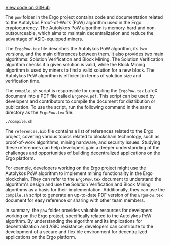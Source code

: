 [View code on GitHub](https://github.com/ergoplatform/ergo/.autodoc/docs/json/papers/yellow/pow)

The `pow` folder in the Ergo project contains code and documentation related to the Autolykos Proof-of-Work (PoW) algorithm used in the Ergo cryptocurrency. The Autolykos PoW algorithm is memory-hard and non-outsourceable, which aims to maintain decentralization and reduce the advantage of ASIC-equipped miners.

The `ErgoPow.tex` file describes the Autolykos PoW algorithm, its two versions, and the main differences between them. It also provides two main algorithms: Solution Verification and Block Mining. The Solution Verification algorithm checks if a given solution is valid, while the Block Mining algorithm is used by miners to find a valid solution for a new block. The Autolykos PoW algorithm is efficient in terms of solution size and verification time.

The `compile.sh` script is responsible for compiling the `ErgoPow.tex` LaTeX document into a PDF file called `ErgoPow.pdf`. This script can be used by developers and contributors to compile the document for distribution or publication. To use the script, run the following command in the same directory as the `ErgoPow.tex` file:

```bash
./compile.sh
```

The `references.bib` file contains a list of references related to the Ergo project, covering various topics related to blockchain technology, such as proof-of-work algorithms, mining hardware, and security issues. Studying these references can help developers gain a deeper understanding of the challenges and opportunities of building decentralized applications on the Ergo platform.

For example, developers working on the Ergo project might use the Autolykos PoW algorithm to implement mining functionality in the Ergo blockchain. They can refer to the `ErgoPow.tex` document to understand the algorithm's design and use the Solution Verification and Block Mining algorithms as a basis for their implementation. Additionally, they can use the `compile.sh` script to generate an up-to-date PDF version of the `ErgoPow.tex` document for easy reference or sharing with other team members.

In summary, the `pow` folder provides valuable resources for developers working on the Ergo project, specifically related to the Autolykos PoW algorithm. By understanding the algorithm and its implications for decentralization and ASIC resistance, developers can contribute to the development of a secure and flexible environment for decentralized applications on the Ergo platform.
